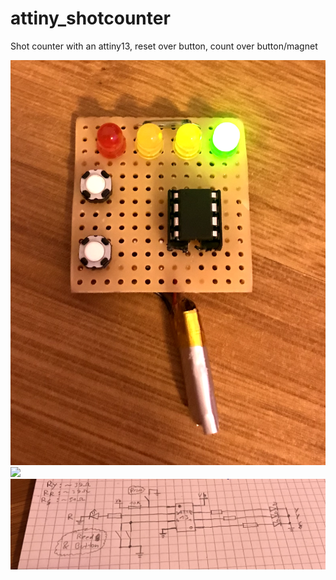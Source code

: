 # attiny_shotcounter

Shot counter with an attiny13, reset over button, count over button/magnet

![](1.png)
![](2.png)
![](schem.png)
